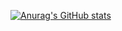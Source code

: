 [![Anurag's GitHub stats](https://github-readme-stats.vercel.app/api?username=eylonxx)](https://github.com/anuraghazra/github-readme-stats)
